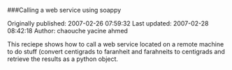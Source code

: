 ###Calling a web service using soappy

Originally published: 2007-02-26 07:59:32
Last updated: 2007-02-28 08:42:18
Author: chaouche yacine ahmed

This reciepe shows how to call a web service located on a remote machine to do stuff (convert centigrads to faranheit and farahneits to centigrads and retrieve the results as a python object.
